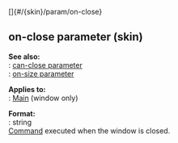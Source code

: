 []{#/{skin}/param/on-close}    
## on-close parameter (skin)    
**See also:**    
:   [can-close parameter](ref/%7Bskin%7D/param/can-close)    
:   [on-size parameter](ref/%7Bskin%7D/param/on-size)    
<!-- -->    
**Applies to:**    
:   [Main](ref/%7Bskin%7D/control/main) (window only)    
<!-- -->    
**Format:**    
:   string    
[Command](ref/%7Bskin%7D/commands) executed when the window is closed.  
